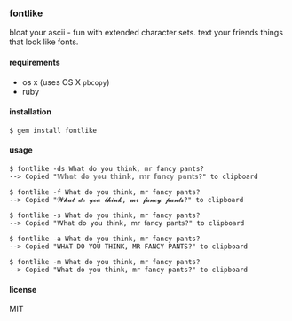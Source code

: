 ### fontlike

bloat your ascii - fun with extended character sets. text your friends things that look like fonts.

#### requirements

- os x (uses OS X `pbcopy`)
- ruby

#### installation

    $ gem install fontlike

#### usage

    $ fontlike -ds What do you think, mr fancy pants?
    --> Copied "𝕎𝕙𝕒𝕥 𝕕𝕠 𝕪𝕠𝕦 𝕥𝕙𝕚𝕟𝕜, 𝕞𝕣 𝕗𝕒𝕟𝕔𝕪 𝕡𝕒𝕟𝕥𝕤?" to clipboard

    $ fontlike -f What do you think, mr fancy pants?
    --> Copied "𝓦𝓱𝓪𝓽 𝓭𝓸 𝔂𝓸𝓾 𝓽𝓱𝓲𝓷𝓴, 𝓶𝓻 𝓯𝓪𝓷𝓬𝔂 𝓹𝓪𝓷𝓽𝓼?" to clipboard

    $ fontlike -s What do you think, mr fancy pants?
    --> Copied "𝖶𝗁𝖺𝗍 𝖽𝗈 𝗒𝗈𝗎 𝗍𝗁𝗂𝗇𝗄, 𝗆𝗋 𝖿𝖺𝗇𝖼𝗒 𝗉𝖺𝗇𝗍𝗌?" to clipboard

    $ fontlike -a What do you think, mr fancy pants?
    --> Copied "WHAT DO YOU THINK, MR FANCY PANTS?" to clipboard

    $ fontlike -m What do you think, mr fancy pants?
    --> Copied "𝚆𝚑𝚊𝚝 𝚍𝚘 𝚢𝚘𝚞 𝚝𝚑𝚒𝚗𝚔, 𝚖𝚛 𝚏𝚊𝚗𝚌𝚢 𝚙𝚊𝚗𝚝𝚜?" to clipboard

#### license

MIT
